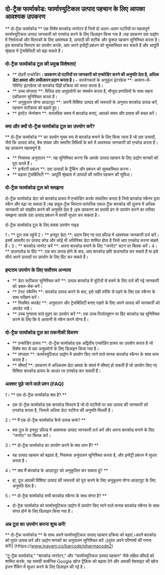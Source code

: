 ## दो-ट्रैक फार्माकोड: फार्मास्युटिकल उत्पाद पहचान के लिए आपका आवश्यक उपकरण

** दो-ट्रैक फार्माकोड ** एक विशेष बारकोड जनरेटर है जिसे दो अलग-अलग पटरियों पर महत्वपूर्ण फार्मास्युटिकल उत्पाद जानकारी को एनकोड करने के लिए डिज़ाइन किया गया है।यह उपकरण दवा उद्योग में निर्माताओं और वितरकों के लिए आवश्यक है, उत्पादों की सटीक और कुशल पहचान सुनिश्चित करता है।इस बारकोड सिस्टम का उपयोग करके, आप अपने इन्वेंट्री प्रबंधन को सुव्यवस्थित कर सकते हैं और आपूर्ति श्रृंखला में ट्रेसबिलिटी को बढ़ा सकते हैं।

### दो-ट्रैक फार्माकोड टूल की प्रमुख विशेषताएं

- ** दोहरी एन्कोडिंग **: उपकरण दो पटरियों पर जानकारी को एन्कोडिंग करने की अनुमति देता है, अधिक डेटा क्षमता और लचीलापन प्रदान करता है।
-** उपयोगकर्ता के अनुकूल इंटरफ़ेस **: आसान-से-नेविगेट इंटरफ़ेस जो बारकोड पीढ़ी प्रक्रिया को सरल करता है।
- ** उच्च संगतता **: विभिन्न दवा अनुप्रयोगों का समर्थन करता है, मौजूदा प्रणालियों के साथ सहज एकीकरण सुनिश्चित करता है।
- ** अनुकूलन योग्य आउटपुट **: अपनी विशिष्ट उत्पाद की जरूरतों के अनुरूप बारकोड उत्पन्न करें, पहचान सटीकता को बढ़ाते हुए।
- ** इंस्टेंट जेनरेशन **: वास्तविक समय में बारकोड बनाएं, आपको समय और प्रयास की बचत करें।

### क्या और क्यों दो-ट्रैक फार्माकोड टूल का उपयोग करें?

** दो-ट्रैक फार्माकोड ** का उपयोग मुख्य रूप से बारकोड बनाने के लिए किया जाता है जो दवा उत्पादों, जैसे कि उत्पाद कोड, बैच संख्या और समाप्ति तिथियों के बारे में आवश्यक जानकारी को एन्कोड करता है।यह उपकरण महत्वपूर्ण है:

- ** नियामक अनुपालन **: यह सुनिश्चित करना कि आपके उत्पाद पहचान के लिए उद्योग मानकों को पूरा करते हैं।
- ** इन्वेंटरी प्रबंधन **: दवा उत्पादों के ट्रैकिंग और प्रबंधन को सुव्यवस्थित करना।
- ** बढ़ाया ट्रेसबिलिटी **: आपूर्ति श्रृंखला में उत्पादों की त्वरित पहचान की सुविधा।

### दो-ट्रैक फार्माकोड टूल को समझना

दो-ट्रैक फार्माकोड डेटा को बारकोड प्रारूप में एन्कोडिंग करके संचालित करता है जिसे बारकोड स्कैनर द्वारा स्कैन और पढ़ा जा सकता है।यह ड्यूल-ट्रैक सिस्टम पारंपरिक एकल-ट्रैक बारकोड की तुलना में अधिक जानकारी को संग्रहीत करने की अनुमति देता है।इस उपकरण का प्रभावी ढंग से उपयोग करने का तरीका समझना आपके दवा उत्पाद प्रबंधन में काफी सुधार कर सकता है।

दो-ट्रैक फार्माकोड टूल के लिए ### उपयोग गाइड

1। ** टूल तक पहुंचें
2। ** इनपुट डेटा **: प्रदान किए गए पाठ फ़ील्ड में आवश्यक जानकारी दर्ज करें।इसमें आमतौर पर उत्पाद कोड और कोई भी अतिरिक्त डेटा शामिल होता है जिसे आप एनकोड करना चाहते हैं।
3। ** बारकोड जनरेट करें **: अपना बारकोड बनाने के लिए "जनरेट" बटन पर क्लिक करें।
4। ** डाउनलोड या प्रिंट **: एक बार उत्पन्न होने के बाद, आप बारकोड छवि डाउनलोड कर सकते हैं या इसे सीधे अपने उत्पादों पर उपयोग के लिए प्रिंट कर सकते हैं।

### इष्टतम उपयोग के लिए सर्वोत्तम अभ्यास

- ** डेटा सटीकता सुनिश्चित करें **: उत्पन्न बारकोड में त्रुटियों से बचने के लिए दर्ज की गई जानकारी को डबल-चेक करें।
- ** टेस्ट स्कैनिंग **: बारकोड उत्पन्न करने के बाद, इसे सही तरीके से पढ़ने के लिए एक स्कैनर के साथ परीक्षण करें।
- ** नियमित अपडेट **: अनुपालन और ट्रेसबिलिटी बनाए रखने के लिए अपने उत्पाद की जानकारी को अपडेट रखें।
- ** उच्च गुणवत्ता वाले मुद्रण का उपयोग करें **: एक उच्च रिज़ॉल्यूशन पर प्रिंट बारकोड यह सुनिश्चित करने के लिए कि वे आसानी से स्कैन करने योग्य हैं।

### दो-ट्रैक फार्माकोड टूल का तकनीकी विवरण

- ** एन्कोडिंग प्रारूप **: दो-ट्रैक फार्माकोड एक अद्वितीय एन्कोडिंग प्रारूप का उपयोग करता है जो विशेष रूप से दवा अनुप्रयोगों के लिए डिज़ाइन किया गया है।
- ** संगतता **: फार्मास्युटिकल उद्योग में उपयोग किए जाने वाले मानक बारकोड स्कैनर के साथ काम करता है।
- ** सीमाएँ **: उपकरण में अधिकतम डेटा क्षमता के संदर्भ में सीमाएं हो सकती हैं जो उपयोग किए गए विशिष्ट बारकोड प्रारूप के आधार पर एनकोड कर सकती हैं।

### अक्सर पूछे जाने वाले प्रश्न (FAQ)

1। ** एक दो-ट्रैक फार्माकोड क्या है? **
- एक दो-ट्रैक फार्माकोड एक बारकोड सिस्टम है जो दो पटरियों पर दवा उत्पाद की जानकारी को एनकोड करता है, जिससे अधिक डेटा स्टोरेज की अनुमति मिलती है।

2। ** मैं एक दो-ट्रैक फार्माकोड कैसे उत्पन्न करूं? **
- बस टूल के इनपुट फ़ील्ड में आवश्यक उत्पाद जानकारी दर्ज करें और अपना बारकोड बनाने के लिए "जनरेट" पर क्लिक करें।

3। ** दो-ट्रैक फार्माकोड का उपयोग करने के क्या लाभ हैं? **
- यह उत्पाद पहचान को बढ़ाता है, नियामक अनुपालन सुनिश्चित करता है, और इन्वेंट्री प्रबंधन में सुधार करता है।

4। ** क्या मैं बारकोड के आउटपुट को अनुकूलित कर सकता हूं? **
- हां, टूल आपकी विशिष्ट उत्पाद की जरूरतों को पूरा करने के लिए अनुकूलन योग्य आउटपुट के लिए अनुमति देता है।

5। ** दो-ट्रैक फार्माकोड सभी बारकोड स्कैनर के साथ संगत है? **
- दो-ट्रैक फार्माकोड को फार्मास्युटिकल उद्योग में उपयोग किए जाने वाले मानक बारकोड स्कैनर के साथ संगत होने के लिए डिज़ाइन किया गया है।

### अब टूल का उपयोग करना शुरू करें!

** दो-ट्रैक फार्माकोड ** के साथ अपने फार्मास्युटिकल उत्पाद पहचान प्रक्रिया को बढ़ाएं।अपने बारकोड को तुरंत उत्पन्न करें और उद्योग मानकों का अनुपालन सुनिश्चित करें।[तुरंत अपने परिणामों की गणना करें!] (Https://www.inayam.co/barcode/pharmacode2)

"टू-ट्रैक फार्माकोड," "बारकोड जनरेटर," और "फार्मास्युटिकल उत्पाद पहचान" जैसे लक्षित कीवर्ड को शामिल करके, यह सामग्री कार्बनिक Google खोज ट्रैफ़िक को बढ़ावा देने और आपकी वेबसाइट की खोज इंजन रैंकिंग में सुधार करने के लिए डिज़ाइन की गई है।